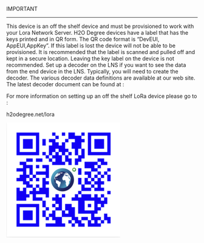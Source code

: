 IMPORTANT

----

This device is an off the shelf device and must be provisioned to work with your Lora Network Server.
H2O Degree devices have a label that has the keys printed and in QR form. The QR code format is “DevEUI, AppEUI,AppKey”. If this label is lost the device will not be able to be provisioned. It is recommended that the label is scanned and pulled off and kept in a secure location. Leaving the key label on the device is not recommended. 
Set up a decoder on the LNS if you want to see the data from the end device in the LNS.  Typically, you will need to create the decoder.  The various decoder data definitions are available at our web site. The latest decoder document can be found at :

For more information on setting up an off the shelf LoRa device please go to :

h2odegree.net/lora


![QR Code](images/qr.png)
